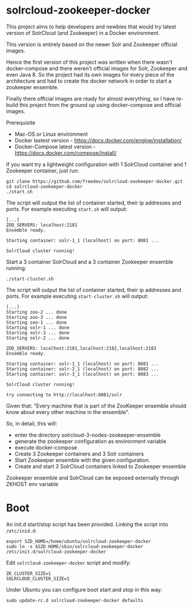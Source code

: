 solrcloud-zookeeper-docker
================

This project aims to help developers and newbies that would try latest version of SolrCloud (and Zookeeper) in a Docker environment.

This version is entirely based on the newer Solr and Zookeeper official images. 

Hence the first version of this project was written when there wasn't docker-compose and there weren't official images for Solr, Zookeeper and even Java 8. So the project had its own images for every piece of the architecture and had to create the docker network in order to start a zookeeper ensemble. 

Finally there official images are ready for almost everything, so I have re-build this project from the ground up using docker-compose and official images.

Prerequisite

 * Mac-OS or Linux environment
 * Docker lastest version - https://docs.docker.com/engine/installation/
 * Docker-Compose latest version - https://docs.docker.com/compose/install/

If you want try a lightweight configuration with 1 SolrCloud container and 1 Zookeeper container, just run:

  	git clone https://github.com/freedev/solrcloud-zookeeper-docker.git
    cd solrcloud-zookeeper-docker
    ./start.sh

The script will output the list of container started, their ip addresses and ports. For example executing `start.sh` will output:

    [...]
    ZOO_SERVERS: localhost:2181
    Ensemble ready.

    Starting container: solr-1_1 (localhost) on port: 8081 ...

    SolrCloud cluster running!
    
Start a 3 container SolrCloud and a 3 container Zookeeper ensemble running:

    ./start-cluster.sh
    
The script will output the list of container started, their ip addresses and ports. For example executing `start-cluster.sh` will output:

    [...]
    Starting zoo-2 ... done
    Starting zoo-3 ... done
    Starting zoo-1 ... done
    Starting solr-1 ... done
    Starting solr-3 ... done
    Starting solr-2 ... done

    ZOO_SERVERS: localhost:2181,localhost:2182,localhost:2183
    Ensemble ready.

    Starting container: solr-1_1 (localhost) on port: 8081 ...
    Starting container: solr-2_1 (localhost) on port: 8082 ...
    Starting container: solr-3_1 (localhost) on port: 8083 ...

    SolrCloud cluster running!

    try connecting to http://localhost:8081/solr


Given that: "Every machine that is part of the ZooKeeper ensemble should know about every other machine in the ensemble". 

So, in detail, this will:

- enter the directory solrcloud-3-nodes-zookeeper-ensemble
- generate the zookeeper configuration as environment variable
- execute docker-compose
- Create 3 Zookeeper containers and 3 Solr containers
- Start Zookeeper ensemble with the given configuration.
- Create and start 3 SolrCloud containers linked to Zookeeper ensemble

Zookeeper ensemble and SolrCloud can be exposed externally through ZKHOST env variable

# Boot
An init.d start/stop script has been provided. Linking the script into `/etc/inid.d`:

	export SZD_HOME=/home/ubuntu/solrcloud-zookeeper-docker
    sudo ln -s $SZD_HOME/sbin/solrcloud-zookeeper-docker /etc/init.d/solrcloud-zookeeper-docker
    
Edit `solrcloud-zookeeper-docker` script and modify:

	ZK_CLUSTER_SIZE=1
	SOLRCLOUD_CLUSTER_SIZE=1
    
Under Ubuntu you can configure boot start and stop in this way:
    
    sudo update-rc.d solrcloud-zookeeper-docker defaults
    

